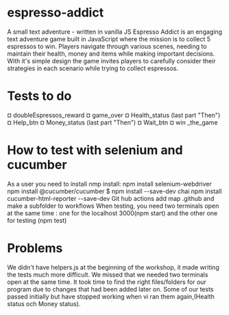 # espresso-addict
 A small text adventure - written in vanilla JS
 Espresso Addict is an engaging text adventure game built in JavaScript where the mission is to collect 5 espressos to win. Players navigate through various scenes, needing to maintain their health, money and items while making important decisions. With it's simple design the game invites players to carefully consider their strategies in each scenario while trying to collect espressos.



# Tests to do
¤ doubleEspressos_reward
¤ game_over
¤ Health_status (last part "Then")
¤ Help_btn
¤ Money_status (last part "Then")
¤ Wait_btn
¤ win _the_game


# How to test with selenium and cucumber
 As a user you need to install nmp install:
 npm install selenium-webdriver
 npm install @cucumber/cucumber
 $ npm install --save-dev chai
 npm install cucumber-html-reporter --save-dev
 Git hub actions add map .github and make a subfolder to workflows
 When testing, you need two terminals open at the same time : one for the localhost 3000(npm start)  and the other one for testing (npm test)

 # Problems
 We didn't have helpers.js at the beginning of the workshop, it made writing the tests much more difficult.
 We missed that we needed two terminals open at the same time.
 It took time to find the right files/folders for our program due to changes that had been added later on.
 Some of our tests passed initially but have stopped working when vi ran them again,(Health status och Money status).